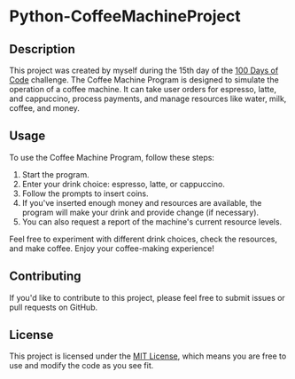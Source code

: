 # Python-CoffeeMachineProject

## Description

This project was created by myself during the 15th day of the [100 Days of Code](https://www.udemy.com/course/100-days-of-code/) challenge. The Coffee Machine Program is designed to simulate the operation of a coffee machine. It can take user orders for espresso, latte, and cappuccino, process payments, and manage resources like water, milk, coffee, and money.

## Usage

To use the Coffee Machine Program, follow these steps:

1. Start the program.
2. Enter your drink choice: espresso, latte, or cappuccino.
3. Follow the prompts to insert coins.
4. If you've inserted enough money and resources are available, the program will make your drink and provide change (if necessary).
5. You can also request a report of the machine's current resource levels.

Feel free to experiment with different drink choices, check the resources, and make coffee. Enjoy your coffee-making experience!

## Contributing

If you'd like to contribute to this project, please feel free to submit issues or pull requests on GitHub.

## License

This project is licensed under the [MIT License](LICENSE), which means you are free to use and modify the code as you see fit.

